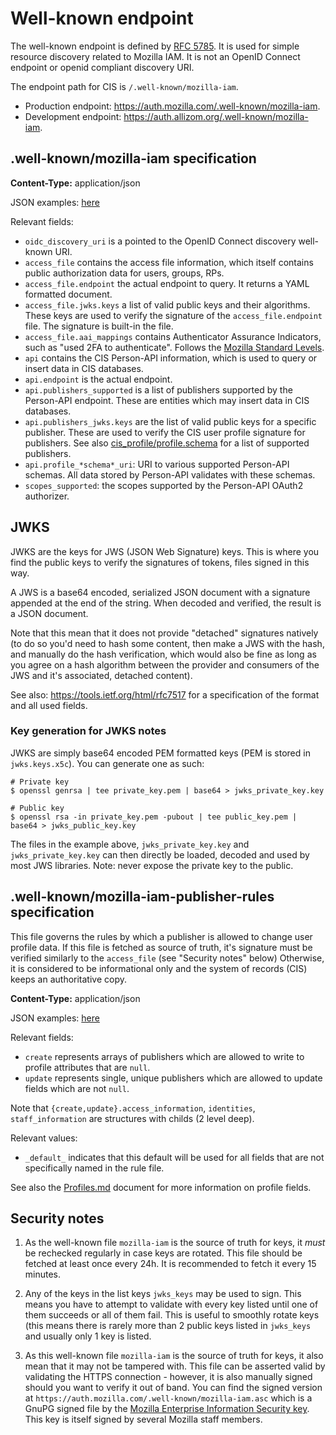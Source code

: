 # Well-known endpoint

The well-known endpoint is defined by [RFC 5785](https://www.ietf.org/rfc/rfc5785.txt).
It is used for simple resource discovery related to Mozilla IAM. It is not an OpenID Connect endpoint or openid
compliant discovery URI.

The endpoint path for CIS is `/.well-known/mozilla-iam`.

- Production endpoint: <https://auth.mozilla.com/.well-known/mozilla-iam>.
- Development endpoint: <https://auth.allizom.org/.well-known/mozilla-iam>.

## .well-known/mozilla-iam specification

**Content-Type:** application/json

JSON examples: [here](../well-known-endpoint/tpl)

Relevant fields:

- `oidc_discovery_uri` is a pointed to the OpenID Connect discovery well-known URI.
- `access_file` contains the access file information, which itself contains public authorization data for users, groups,
  RPs.
- `access_file.endpoint` the actual endpoint to query. It returns a YAML formatted document.
- `access_file.jwks.keys` a list of valid public keys and their algorithms. These keys are used to verify the signature
  of the `access_file.endpoint` file. The signature is built-in the file.
- `access_file.aai_mappings` contains Authenticator Assurance Indicators, such as "used 2FA to authenticate".
  Follows the [Mozilla Standard Levels](https://infosec.mozilla.org/guidelines/risk/standard_levels).
- `api` contains the CIS Person-API information, which is used to query or insert data in CIS databases.
- `api.endpoint` is the actual endpoint.
- `api.publishers_supported` is a list of publishers supported by the Person-API endpoint. These are entities which may
  insert data in CIS databases.
- `api.publishers_jwks.keys` are the list of valid public keys for a specific publisher. These are used
  to verify the CIS user profile signature for publishers. See also
[cis_profile/profile.schema](../python-modules/cis_profile/cis_profile/data/profile.schema)
  for a list of supported publishers.
- `api.profile_*schema*_uri`: URI to various supported Person-API schemas. All data stored by Person-API
  validates with these schemas.
- `scopes_supported`: the scopes supported by the Person-API OAuth2 authorizer.

## JWKS

JWKS are the keys for JWS (JSON Web Signature) keys. This is where you find the public keys to verify the signatures
of tokens, files signed in this way.

A JWS is a base64 encoded, serialized JSON document with a signature appended at the end of the string. When decoded and
verified, the result is a JSON document.

Note that this mean that it does not provide "detached" signatures natively (to do so you'd need to hash some content,
then make a JWS with the hash, and manually do the hash verification, which would also be fine as long as you agree on a
hash algorithm between the provider and consumers of the JWS and it's associated, detached content).


See also: <https://tools.ietf.org/html/rfc7517> for a specification of the format and all used fields.

### Key generation for JWKS notes

JWKS are simply base64 encoded PEM formatted keys (PEM is stored in `jwks.keys.x5c`).
You can generate one as such:

```
# Private key
$ openssl genrsa | tee private_key.pem | base64 > jwks_private_key.key

# Public key
$ openssl rsa -in private_key.pem -pubout | tee public_key.pem | base64 > jwks_public_key.key
```

The files in the example above, `jwks_private_key.key` and `jwks_private_key.key` can then directly be loaded, decoded
and used by most JWS libraries. Note: never expose the private key to the public.

## .well-known/mozilla-iam-publisher-rules specification

This file governs the rules by which a publisher is allowed to change user profile data. If this file is fetched as
source of truth, it's signature must be verified similarly to the `access_file` (see "Security notes" below)
Otherwise, it is considered to be informational only and the system of records (CIS) keeps an authoritative copy.

**Content-Type:** application/json

JSON examples: [here](../well-known-endpoint/tpl)

Relevant fields:

- `create` represents arrays of publishers which are allowed to write to profile attributes that are `null`.
- `update` represents single, unique publishers which are allowed to update fields which are not `null`.

Note that `{create,update}.access_information`, `identities`, `staff_information` are structures with childs (2
level deep).

Relevant values:
- `_default_` indicates that this default will be used for all fields that are not specifically named in the rule file.

See also the [Profiles.md](Profiles.md) document for more information on profile fields.

## Security notes

1. As the well-known file `mozilla-iam` is the source of truth for keys, it *must* be rechecked regularly in case keys are
rotated. This file should be fetched at least once every 24h. It is recommended to fetch it every 15 minutes.

2. Any of the keys in the list keys `jwks_keys` may be used to sign. This means you have to attempt to validate with
   every key listed until one of them succeeds or all of them fail. This is useful to smoothly rotate keys (this means
there is rarely more than 2 public keys listed in `jwks_keys` and usually only 1 key is listed.

3. As this well-known file `mozilla-iam` is the source of truth for keys, it also mean that it may not be tampered with.
   This file can be asserted valid by validating the HTTPS connection - however, it is also manually signed should you
want to verify it out of band. You can find the signed version at `https://auth.mozilla.com/.well-known/mozilla-iam.asc`
which is a GnuPG signed file by the [Mozilla Enterprise Information Security
key](https://gpg.mozilla.org/pks/lookup?search=infosec%40mozilla.com&op=vindex). This key is itself signed by several
Mozilla staff members.
